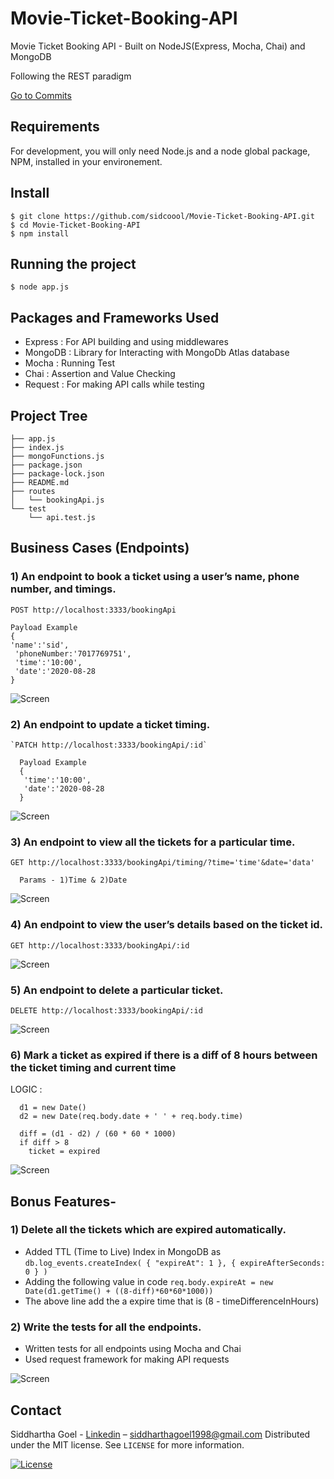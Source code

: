 # Movie-Ticket-Booking-API
Movie Ticket Booking API - Built on NodeJS(Express, Mocha, Chai) and MongoDB

Following the REST paradigm

[Go to Commits](https://github.com/sidcoool/Movie-Ticket-Booking-API/commits?author=sidcoool)

## Requirements

For development, you will only need Node.js and a node global package, NPM, installed in your environement.

## Install

    $ git clone https://github.com/sidcoool/Movie-Ticket-Booking-API.git
    $ cd Movie-Ticket-Booking-API
    $ npm install

## Running the project

    $ node app.js
    
## Packages and Frameworks Used
- Express : For API building and using middlewares
- MongoDB : Library for Interacting with MongoDb Atlas database
- Mocha : Running Test
- Chai : Assertion and Value Checking
- Request : For making API calls while testing

## Project Tree
```
├── app.js
├── index.js
├── mongoFunctions.js
├── package.json
├── package-lock.json
├── README.md
├── routes
│   └── bookingApi.js
└── test
    └── api.test.js
```
## Business Cases (Endpoints)

### 1) An endpoint to book a ticket using a user’s name, phone number, and timings.
   `POST http://localhost:3333/bookingApi`
   ```
   Payload Example
   {
   'name':'sid',
    'phoneNumber:'7017769751',
    'time':'10:00',
    'date':'2020-08-28
   }
   ```
![Screen](Screens/PostNewTicket.png)

### 2) An endpoint to update a ticket timing.
    `PATCH http://localhost:3333/bookingApi/:id`
 ```
   Payload Example
   {
    'time':'10:00',
    'date':'2020-08-28
   }
 ```
![Screen](Screens/UpdateTicketTiming.png)

### 3) An endpoint to view all the tickets for a particular time.
   `GET http://localhost:3333/bookingApi/timing/?time='time'&date='data'`
 ```
   Params - 1)Time & 2)Date
 ```
 ![Screen](Screens/GetTicketsByTime.png)

### 4) An endpoint to view the user’s details based on the ticket id.
   `GET http://localhost:3333/bookingApi/:id`

 ![Screen](Screens/GetById.png)
   
### 5) An endpoint to delete a particular ticket.
  `DELETE http://localhost:3333/bookingApi/:id`
  
![Screen](Screens/DeleteATicket.png)
  
### 6) Mark a ticket as expired if there is a diff of 8 hours between the ticket timing and current time
  LOGIC :
  ```
    d1 = new Date()
    d2 = new Date(req.body.date + ' ' + req.body.time)

    diff = (d1 - d2) / (60 * 60 * 1000)
    if diff > 8
      ticket = expired
 ```
![Screen](Screens/AddingOldTicket.png)

 ## Bonus Features-
 
 ### 1) Delete all the tickets which are expired automatically. 
   - Added TTL (Time to Live) Index in MongoDB as
```db.log_events.createIndex( { "expireAt": 1 }, { expireAfterSeconds: 0 } )```
   - Adding the following value in code
```req.body.expireAt = new Date(d1.getTime() + ((8-diff)*60*60*1000))```
   - The above line add the a expire time that is (8 - timeDifferenceInHours)

### 2) Write the tests for all the endpoints.
   - Written tests for all endpoints using Mocha and Chai 
   - Used request framework for making API requests
    
![Screen](Screens/RunningTests.png)
    
 ## Contact

Siddhartha Goel - [Linkedin](https://linkedin.com/in/siddhartha-goel-b2098117a) – siddharthagoel1998@gmail.com
Distributed under the MIT license. See ``LICENSE`` for more information.

[![License][license-image]][license-url]

[license-image]:https://img.shields.io/badge/license-MIT-blue.svg

[license-url]:https://raw.githubusercontent.com/clamytoe/pyTrack/master/LICENSE

  
